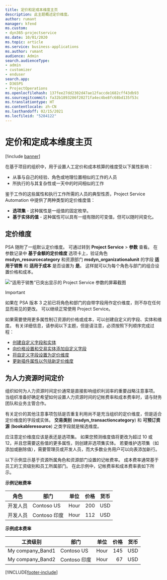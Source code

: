 ```yaml
---
title: 定价和定成本维度主页
description: 此主题概述定价维度。
author: rumant
manager: kfend
ms.custom:
- dyn365-projectservice
ms.date: 10/01/2020
ms.topic: article
ms.service: business-applications
ms.author: rumant
audience: Admin
search.audienceType:
- admin
- customizer
- enduser
search.app:
- D365PS
- ProjectOperations
ms.openlocfilehash: 137fee27dd2302d47ae12faccde1682cff43db93
ms.sourcegitcommit: fa32b1893286f20271fa4ec4be8fc68bd135f53c
ms.translationtype: HT
ms.contentlocale: zh-CN
ms.lasthandoff: 02/15/2021
ms.locfileid: "5284122"
---
```

# <a name="pricing-and-costing-dimensions-home-page"></a>定价和定成本维度主页

[!include [banner](../includes/psa-now-project-operations.md)]

在基于项目的组织中，用于设置人工定价和成本核算的维度受以下属性影响：

- 从事与自己的经验、角色或地理位置相似的工作的人员
- 所执行的与其复杂性或一天中的时间相似的工作

鉴于工作的这些属性和执行工作所需的人员的典型性质，Project Service Automation 中提供了两种类型的定价维度值： 

- **选项集** - 这种属性是一组值的固定枚举。
- **基于实体的值** - 这种属性可以具有一组有限的可变值，但可以随时间变化。

## <a name="pricing-dimensions"></a>定价维度

PSA 随附了一组默认定价维度。 可通过转到 **Project Service** > **参数** 查看。 在参数记录中 **基于金额的定价维度** 选项卡上，验证角色 **msdyn_resourcecategory** 和资源部门 **msdyn_organizationalunit** 的字段 **适用于销售** 和 **适用于成本** 是否设置为 **是**。 这样就可以为每个角色与部门的组合设置价格和成本。

![“适用于销售”已突出显示的 Project Service 参数的屏幕截图](media/PS-OOB-parameters.png)

> [!IMPORTANT]
> 如果在 PSA 版本 3 之前已将角色和部门的自带字段用作定价维度，则不存在任何显而易见的更改。 可以继续正常使用 Project Service。 

如果需要使用更多属性制订资源的价格或成本，可以创建自定义的字段、实体和维度。 有关详细信息，请参阅以下主题，但是请注意，必须按照下列顺序完成过程：

- [创建自定义字段和实体](create-custom-fields-entities.md)
- [向价格设置和交易实体添加自定义字段](field-references.md)
- [将自定义字段设置为定价维度](set-up-pricing-dimensions.md)
- [更新插件属性以包括新定价维度](update-plug-in-attributes.md)

## <a name="pricing-human-resource-time"></a>为人力资源时间定价
组织如何为人力资源时间定价通常是直接影响组织利润率的重要战略注意事项。 当组织准备好确定希望如何设置人力资源时间的记帐费率和成本费率时，请与财务团队和业务主管合作。

有关定价的其他注意事项包括是否重复利用尚不是充当组织的定价维度，但是适合定价维度的字段或实体。 **交易类别** (**msdyn_transactioncategory**) 和 **可预订资源** (**bookableresource**) 之类字段就是候选维度。 

应注意定价维度应该是表还是选项集。 如果您预测维度值将更改为超过 10 或 12，并且您需要这些值的更多属性，则创建非选项集实体。 若要维护选项集（如添加或删除值），需要管理员或开发人员，而大多数业务用户可以向表添加新行。

以下示例显示基于资源所属角色和资源部门设置的记帐费率。 成本费率通常基于员工的工资级别和员工所属部门。 在此示例中，记帐费率和成本费率表如下所示。

**示例记帐费率**

| 角色        | 部门    |单位      |价格      |货币  |
| ------------|-------------|----------|----------:|----------|
| 开发人员   | Contoso US  |Hour | 200|USD     |
| 开发人员   | Contoso 印度 |Hour|   112|USD     |


**示例成本费率**

| 工资级别     | 部门    |单位      |价格      |货币  |
| ----------------|-------------|----------|----------:|----------|
| My company_Band1 | Contoso US  |Hour | 145|USD     |
| My company_Band2 | Contoso 印度 |Hour|   67|USD     |


[!INCLUDE[footer-include](../includes/footer-banner.md)]